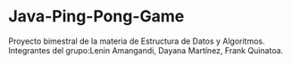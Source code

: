 # Java-Ping-Pong-Game
Proyecto bimestral de la materia de Estructura de Datos y Algoritmos.
Integrantes del grupo:Lenin Amangandi, Dayana Martínez, Frank Quinatoa. 
